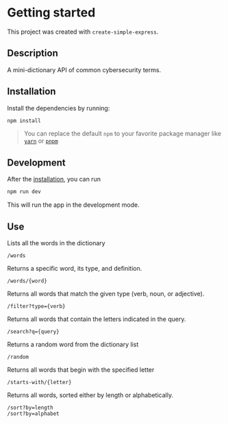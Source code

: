 # Getting started

This project was created with `create-simple-express`.

## Description
A mini-dictionary API of common cybersecurity terms.

## Installation

Install the dependencies by running:

```bash
npm install
```

> You can replace the default `npm` to your favorite package manager like [`yarn`](https://yarnpkg.com) or [`pnpm`](https://pnpm.io)

## Development

After the [installation](#installation), you can run

```bash
npm run dev
```

This will run the app in the development mode.

## Use

Lists all the words in the dictionary
```
/words
```

Returns a specific word, its type, and definition.

```
/words/{word}
```

Returns all words that match the given type (verb, noun, or adjective).
```
/filter?type={verb}
```

Returns all words that contain the letters indicated in the query.
```
/search?q={query}
```

Returns a random word from the dictionary list
```
/random
```

Returns all words that begin with the specified letter
```
/starts-with/{letter}
```

Returns all words, sorted either by length or alphabetically.
```
/sort?by=length
/sort?by=alphabet
```
